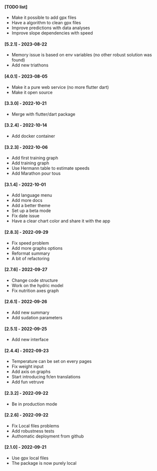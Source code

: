 #### [TODO list]

- Make it possible to add gpx files
- Have a algorithm to clean gpx files
- Improve predictions with data analyses
- Improve slope dependencies with speed

#### [5.2.1] - 2023-08-22

- Memory issue is based on env variables (no other robust solution was found)
- Add new triathons

#### [4.0.1] - 2023-08-05

- Make it a pure web service (no more flutter dart)
- Make it open source

#### [3.3.0] - 2022-10-21

- Merge with flutter/dart package

#### [3.2.4] - 2022-10-14

- Add docker container

#### [3.2.3] - 2022-10-06

- Add first training graph
- Add training graph
- Use Hermann table to estimate speeds
- Add Marathon pour tous

#### [3.1.4] - 2022-10-01

- Add language menu
- Add more docs
- Add a better theme
- Set up a beta mode
- Fix date issue
- Have a clear chart color and share it with the app

#### [2.8.3] - 2022-09-29

- Fix speed problem
- Add more graphs options
- Reformat summary
- A bit of refactoring

#### [2.7.6] - 2022-09-27

- Change code structure
- Work on the hydric model
- Fix nutrition axes graph

#### [2.6.1] - 2022-09-26

- Add new summary
- Add sudation parameters

#### [2.5.1] - 2022-09-25

- Add new interface

#### [2.4.4] - 2022-09-23

- Temperature can be set on every pages
- Fix weight input
- Add axis on graphs
- Start introducing fr/en translations
- Add fun vetruve

#### [2.3.2] - 2022-09-22

- Be in production mode

#### [2.2.6] - 2022-09-22
 
- Fix Local files problems
- Add robustness tests
- Authomatic deployment from github

#### [2.1.0] - 2022-09-21
  
- Use gpx local files
- The package is now purely local
 